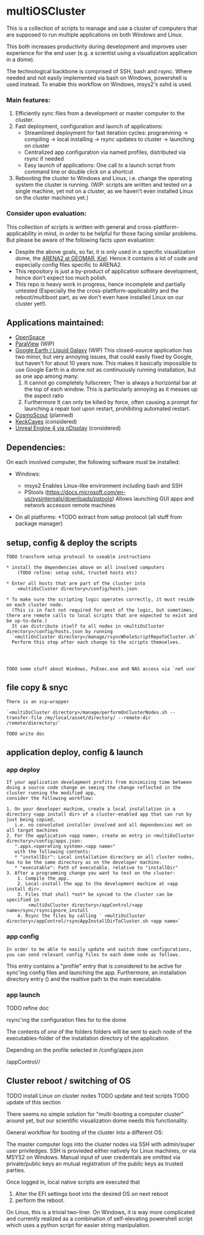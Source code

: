 # multiOSCluster

This is a collection of scripts to manage and use a cluster of computers that are supposed 
to run multiple applications on both Windows and Linux.
	
This both increases productivity during development and improves user experience for the end user
(e.g. a scientist using a visualization application in a dome).

The technological backbone is comprised of SSH, bash and rsync. 
Where needed and not easily implemented via bash on Windows, powershell is used instead.
To enable this workflow on Windows, msys2's sshd is used.

### Main features:
1. Efficiently sync files from a development or master computer to the cluster.
2. Fast deployment, configuration and launch of applications:
	* Streamlined deployment for fast iteration cycles: 
	  programming -> compiling -> local installing -> rsync updates to cluster -> launching on cluster
	* Centralized app configuration via named profiles, distributed via rsync if needed
	* Easy launch of applications: One call to a launch script from command line or double click on a shortcut
3. Rebooting the cluster to Windows and Linux, i.e. change the operating system the cluster is running.
   (WIP: scripts are written and tested on a single machine, yet not on a cluster, 
   as we haven't even installed Linux on the cluster machines yet.)




### Consider upon evaluation: 

This collection of scripts is written with general and cross-plattform-applicability in mind, in order to be helpful for those facing similar problems.
But please be aware of the following facts upon evaluation:

* Despite the above goals, so far, it is only used in a specific visualization dome, 
  the [ARENA2 at GEOMAR, Kiel](https://www.geomar.de/en/research/fb4/fb4-muhs/infrastructure/arena/).
  Hence it  contains a lot of code and especially config files specific to ARENA2.	  
* This repository is just a by-product of application software development, hence don't expect too much polish.
* This repo is heavy work in progress, hence incomplete and  partially untested
  (Especially the the cross-plattform-applicability and the reboot/multiboot part,
  as we don't even have installed Linux on our cluster yet!).
	


## Applications maintained:

* [OpenSpace](https://www.openspaceproject.com)
* [ParaView](https://www.paraview.org/Wiki/ParaView/VRPN_with_MS-MPI) (WIP)
* [Google Earth / Liquid Galaxy](https://liquidgalaxy.org) (WIP)
  This closed-source application has two minor, 
  but very annoying issues, that could easily fixed by Google, but haven't for about 10 years now.
  This makes it basically impossible to use Google Earth in a dome *not* as continuously running installation, 
  but as one app among many:
	1. It cannot go completely fullscreen; Ther is always a horizontal bar at the top of each window.
	   This is particularly annoying as it messes up the aspect ratio
	2. Furthermore It can only be killed by force, 
	   often causing a prompt for launching a repair tool upon restart, prohibiting automated restart.
* [CosmoScout](https://github.com/cosmoscout/cosmoscout-vr) (planned)
* [KeckCaves](http://keckcaves.org/about/start) (considered)
* [Unreal Engine 4 via nDisplay](https://docs.unrealengine.com/en-US/Engine/Rendering/nDisplay/index.html) (considered)
		
	


## Dependencies:

On each involved computer, the following software must be installed:

* Windows:
	* msys2
		Enables Linux-like environment including bash and SSH
	* PStools (https://docs.microsoft.com/en-us/sysinternals/downloads/pstools)
		Allows launching GUI apps and network accesson remote machines

* On all platforms:
	*TODO extract from setup protocol (all stuff from package manager)
	




## setup, config & deploy the scripts

	TODO transform setup protocol to useable instructions
	
	* install the dependencies above on all involved computers
		(TODO refine: setup sshd, trusted hosts etc)
		
	* Enter all hosts that are part of the cluster into
		<multiOsCluster directory>/config/hosts.json
	
	* To make sure the scripting logic operates correctly, it must reside on each cluster node.
	  (This is in fact not required for most of the logic, but sometimes, there are remote calls to local scripts that are expected to exist and be up-to-date.)
	  It can distribute itself to all nodes in <multiOsCluster directory>/config/hosts.json by running
	  `<multiOsCluster directory>/manage/rsyncWholeScriptRepoToCluster.sh`
	  Perform this step after each change to the scripts themselves.
	   

	
	
	TODO some stuff about Windows, PsExec.exe and NAS access via `net use`

## file copy & snyc

	There is an scp-wrapper 
	
	`<multiOsCluster directory>/manage/performOnClusterNodes.sh --transfer-file /my/local/asset/directory/ --remote-dir /remote/dierectory/`

	TODO write doc
	
	

## application deploy, config & launch

### app deploy

	If your application development profits from minimizing time between 
	doing a source code change an seeing the change reflected in the cluster running the modified app, 
	consider the following workflow:

	1. On your developer machine, create a local installation in a directory <app install dir> of a cluster-enabled app that can run by just being copied, 
	   i.e. no convoluted installer involved and all dependencies met on all target machines
	2. For the application <app name>, create an entry in <multiOsCluster directory>/config/apps.json:
	   ".apps.<operating system>.<app name>"
	   with the following contents: 
	   * "installDir": Local installation directory on all cluster nodes, has to be the same directory as on the developer machine.
	   * "executable": Path of executable, relative to "installDir"
	3. After a programming change you want to test on the cluster:
		1. Compile the app.
		2. Local-install the app to the development machine at <app install dir>.
		3. Files that shall *not* be synced to the cluster can be specified in 
		    <multiOsCluster directory>/appControl/<app name>/sync/rsyncignore_install
		4. Rsync the files by calling ` <multiOsCluster directory>/appControl/rsyncAppInstallDirToCluster.sh <app name>`
	   

### app config 

	In order to be able to easily update and switch dome configurations, 
	you can send relevant config files to each dome node as follows.
	
		   
This entry contains a "profile" entry that is considered to be active for sync'ing config files and launching the app.
Furthermore, an installation directory entry () and the realtive path to the main executable.

	

### app launch


TODO refine doc

		
	
	





 rsync'ing the configuration files for <app name> to the dome

The contents of *one* of the folders folders will be sent to each node of the executables-folder of the installation directory of the application.

Depending on the profile selected in <multiOsCluster directory>/config/apps.json

 /appControl/<application name>/ 





## Cluster reboot / switching of OS

TODO install Linux on cluster nodes
TODO update and test scripts
TODO update of this section

There seems no simple solution for "multi-booting a computer cluster" around yet, 
but our scientific visualization dome needs this functionality. 

General workflow for booting of the cluster into a different OS:

The master computer logs into the cluster nodes via SSH with admin/super user priviledges.
SSH is provieded either natively for Linux machines, or via MSYS2 on Windows.
Manual input of user credentials are omitted via private/public keys an mutual registration of the public keys as trusted parties.

Once logged in, local native scripts are executed that 
1. Alter the EFI settings boot into the desired OS on next reboot
2. perform the reboot.

On Linux, this is a trivial two-liner.
On Windows, it is way more complicated and currently realized as a combination of self-elevating powershell script which uses a python script for easier string manipulation.
